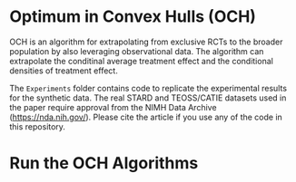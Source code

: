# Optimum in Convex Hulls (OCH)

OCH is an algorithm for extrapolating from exclusive RCTs to the broader population by also leveraging observational data. The algorithm can extrapolate the conditinal average treatment effect and the conditional densities of treatment effect.

The ``Experiments`` folder contains code to replicate the experimental results for the synthetic data. The real STARD and TEOSS/CATIE datasets used in the paper require approval from the NIMH Data Archive (https://nda.nih.gov/). Please cite the article if you use any of the code in this repository.

# Run the OCH Algorithms

